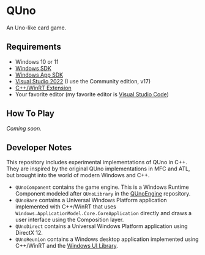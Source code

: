 # QUno

An Uno-like card game.

## Requirements

* Windows 10 or 11
* [Windows SDK](https://developer.microsoft.com/en-US/windows/downloads/windows-sdk/)
* [Windows App SDK](https://docs.microsoft.com/en-us/windows/apps/windows-app-sdk/)
* [Visual Studio 2022](https://visualstudio.microsoft.com/) (I use the Community edition, v17)
* [C++/WinRT Extension](https://marketplace.visualstudio.com/items?itemName=CppWinRTTeam.cppwinrt101804264)
* Your favorite editor (my favorite editor is [Visual Studio Code](https://code.visualstudio.com/))

## How To Play

*Coming soon.*

## Developer Notes

This repository includes experimental implementations of QUno in C++. They are inspired 
by the original QUno implementations in MFC and ATL, but brought into the world of 
modern Windows and C++.

* `QUnoComponent` contains the game engine. This is a Windows Runtime Component modeled after 
`QUnoLibrary` in the [QUnoEngine](https://github.com/rdeetz/QUnoEngine) repository. 
* `QUnoBare` contains a Universal Windows Platform application implemented with C++/WinRT that uses 
`Windows.ApplicationModel.Core.CoreApplication` directly and draws a user interface 
using the Composition layer.
* `QUnoDirect` contains a Universal Windows Platform application using DirectX 12.
* `QUnoReunion` contains a Windows desktop application implemented using C++/WinRT and the 
[Windows UI Library](https://github.com/microsoft/microsoft-ui-xaml).
